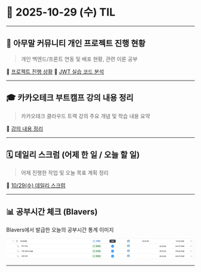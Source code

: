  # 📘 2025-10-29 (수) TIL

---

## 🧩 아무말 커뮤니티 개인 프로젝트 진행 현황
> 개인 백엔드/프론트 연동 및 배포 현황, 관련 이론 공부

🔗 [프로젝트 진행 상황](https://www.notion.so/10-29-29b3d83e73a880c1a322f05a74bd6e27?source=copy_link)
🔗 [JWT 실습 코드 분석](https://www.notion.so/JWT-29a3d83e73a8804aaa8be37d64fb9d37?source=copy_link)


---

## 🎓 카카오테크 부트캠프 강의 내용 정리
> 카카오테크 클라우드 트랙 강의 주요 개념 및 학습 내용 요약

🔗 [강의 내용 정리](https://www.notion.so/10-29-29b3d83e73a8808d9a79e6d7e6fd4e78?source=copy_link)

---

## 🗓️ 데일리 스크럼 (어제 한 일 / 오늘 할 일)
> 어제 진행한 작업 및 오늘 목표 계획 정리

🔗 [10/29(수) 데일리 스크럼](https://www.notion.so/10-29-29a3d83e73a880c19ae9f50423d29e3e?source=copy_link)

---
## 📊 공부시간 체크 (Blavers)
Blavers에서 발급한 오늘의 공부시간 통계 이미지

![10/29(수) Blavers 공부시간 통계](https://raw.githubusercontent.com/100-hours-a-week/3-haaland-TIL/main/2025/10-October/images/%E1%84%89%E1%85%B3%E1%84%8F%E1%85%B3%E1%84%85%E1%85%B5%E1%86%AB%E1%84%89%E1%85%A3%E1%86%BA%202025-10-31%20%E1%84%8B%E1%85%A9%E1%84%8C%E1%85%A5%E1%86%AB%209.44.51.png
)

---
